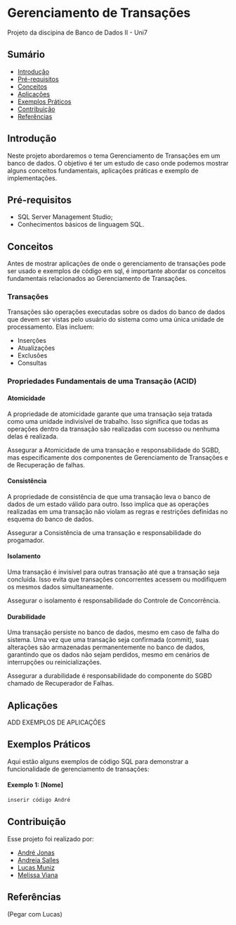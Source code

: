 # Gerenciamento de Transações 

Projeto da discipina de Banco de Dados II - Uni7

## Sumário

- [Introdução](#introdução)
- [Pré-requisitos](#pré-requisitos)
- [Conceitos](#conceitos)
- [Aplicações](#aplicações)
- [Exemplos Práticos](#exemplos-práticos)
- [Contribuição](#contribuição)
- [Referências](#referências)

## Introdução

Neste projeto abordaremos o tema Gerenciamento de Transações em um banco de dados. O objetivo é ter um estudo de caso onde podemos mostrar alguns conceitos fundamentais, aplicações práticas e exemplo de implementações.

## Pré-requisitos

- SQL Server Management Studio;
- Conhecimentos básicos de linguagem SQL.

## Conceitos

Antes de mostrar aplicações de onde o gerenciamento de transações pode ser usado e exemplos de código em sql, é importante abordar os conceitos fundamentais relacionados ao Gerenciamento de Transações.

### Transações

Transações são operações executadas sobre os dados do banco de dados que devem ser vistas pelo usuário do sistema como uma única unidade de processamento. Elas incluem:

- Inserções
- Atualizações
- Exclusões
- Consultas

### Propriedades Fundamentais de uma Transação (ACID)

#### Atomicidade

A propriedade de atomicidade garante que uma transação seja tratada como uma unidade indivisível de trabalho. Isso significa que todas as operações dentro da transação são realizadas com sucesso ou nenhuma delas é realizada. 

Assegurar a Atomicidade de uma transação e responsabilidade do SGBD, mas especificamente dos componentes de Gerenciamento de Transações e de Recuperação de falhas.

#### Consistência

A propriedade de consistência de que uma transação leva o banco de dados de um estado válido para outro. Isso implica que as operações realizadas em uma transação não violam as regras e restrições definidas no esquema do banco de dados.

Assegurar a Consistência de uma transação e responsabilidade do progamador.

#### Isolamento

Uma transação é invisível para outras transação até que a transação seja concluída. Isso evita que transações concorrentes acessem ou modifiquem os mesmos dados simultaneamente.

Assegurar o isolamento é responsabilidade do Controle de Concorrência.

#### Durabilidade

Uma transação persiste no banco de dados, mesmo em caso de falha do sistema. Uma vez que uma transação seja confirmada (commit), suas alterações são armazenadas permanentemente no banco de dados, garantindo que os dados não sejam perdidos, mesmo em cenários de interrupções ou reinicializações.

Assegurar a durabilidade é responsabilidade do componente do SGBD chamado de Recuperador de Falhas.

## Aplicações

ADD EXEMPLOS DE APLICAÇÕES

## Exemplos Práticos

Aqui estão alguns exemplos de código SQL para demonstrar a funcionalidade de gerenciamento de transações:

#### Exemplo 1: [Nome]

```sql
inserir código André

```

## Contribuição

Esse projeto foi realizado por:
- [André Jonas](https://github.com/Andrejmrocha)
- [Andreia Salles](https://github.com/andreiiasalles)
- [Lucas Muniz](https://github.com/lucasMunizt)
- [Melissa Viana](https://github.com/melissareboucas)

## Referências

(Pegar com Lucas)

